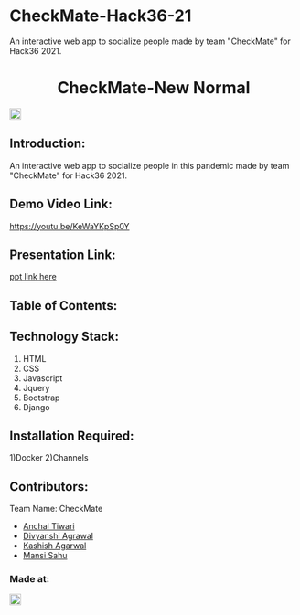 # CheckMate-Hack36-21
An interactive web app to socialize people made by team "CheckMate" for Hack36 2021.
<h1 align="center">CheckMate-New Normal</h1>
<p align="center">
</p>

<a href="https://hack36.com"> <img src="http://bit.ly/BuiltAtHack36" height=20px> </a>


## Introduction:
  An interactive web app to socialize people in this pandemic made by team "CheckMate" for Hack36 2021.
  
## Demo Video Link:
  <a href="https://youtu.be/dQw4w9WgXcQ">https://youtu.be/KeWaYKpSp0Y</a>
  
## Presentation Link:
  <a href="https://docs.google.com/presentation/d/1NEbqpM6J6UkmHN_J6NsgOhKvDU6fkfnli4OIg1lh-pk/edit?usp=sharing"> ppt link here </a>
  
  
## Table of Contents:

## Technology Stack:
  1) HTML
  2) CSS
  3) Javascript
  4) Jquery
  5) Bootstrap
  6) Django
  
## Installation Required:
  1)Docker 
  2)Channels

## Contributors:

Team Name: CheckMate

* [Anchal Tiwari](https://github.com/ant2000code)
* [Divyanshi Agrawal](https://github.com/divyanshi070700)
* [Kashish Agarwal](https://github.com/kashishagarwal0202)
* [Mansi Sahu](https://github.com/Mansi0703)


### Made at:
<a href="https://hack36.com"> <img src="http://bit.ly/BuiltAtHack36" height=20px> </a>
